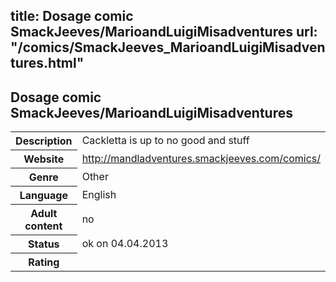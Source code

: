 title: Dosage comic SmackJeeves/MarioandLuigiMisadventures
url: "/comics/SmackJeeves_MarioandLuigiMisadventures.html"
---
Dosage comic SmackJeeves/MarioandLuigiMisadventures
-----------------------------------------

<table class="comicinfo">
<tr>
<th>Description</th><td>Cackletta is up to no good and stuff</td>
</tr>
<tr>
<th>Website</th><td><a href="http://mandladventures.smackjeeves.com/comics/">http://mandladventures.smackjeeves.com/comics/</a></td>
</tr>
<tr>
<th>Genre</th><td>Other</td>
</tr>
<tr>
<th>Language</th><td>English</td>
</tr>
<tr>
<th>Adult content</th><td>no</td>
</tr>
<tr>
<th>Status</th><td>ok on 04.04.2013</td>
</tr>
<tr>
<th>Rating</th><td><div class="g-plusone" data-size="standard" data-annotation="bubble"
 data-href="http://mandladventures.smackjeeves.com/comics/"></div></td>
</tr>
</table>
<script type="text/javascript">
  (function() {
    var po = document.createElement('script'); po.type = 'text/javascript'; po.async = true;
    po.src = 'https://apis.google.com/js/plusone.js';
    var s = document.getElementsByTagName('script')[0]; s.parentNode.insertBefore(po, s);
  })();
</script>
